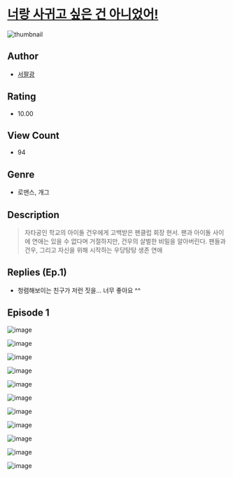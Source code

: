 # [너랑 사귀고 싶은 건 아니었어!](https://comic.naver.com/challenge/list?titleId=811323)
![thumbnail](https://image-comic.pstatic.net/user_contents_data/challenge_comic/2023/05/25/318212/upload_3618186244627379767_480x623.jpeg)

## Author
- [서팔광](https://comic.naver.com/artistTitle?id=318212)

## Rating
- 10.00

## View Count
- 94

## Genre
- 로맨스, 개그

## Description
> 자타공인 학교의 아이돌 건우에게 고백받은 팬클럽 회장 현서. 팬과 아이돌 사이에 연애는 있을 수 없다며 거절하지만, 건우의 살벌한 비밀을 알아버린다. 팬들과 건우, 그리고 자신을 위해 시작하는 우당탕탕 생존 연애

## Replies (Ep.1)
- 청렴해보이는 친구가 저런 짓을… 너무 좋아요 ^^

## Episode 1
![image](https://image-comic.pstatic.net/user_contents_data/challenge_comic/2023/05/25/318212/upload_7089004704389751088.jpeg)

![image](https://image-comic.pstatic.net/user_contents_data/challenge_comic/2023/05/25/318212/upload_7233680635711731506.jpeg)

![image](https://image-comic.pstatic.net/user_contents_data/challenge_comic/2023/05/25/318212/upload_3919319372601320759.jpeg)

![image](https://image-comic.pstatic.net/user_contents_data/challenge_comic/2023/05/25/318212/upload_3834077745843364196.jpeg)

![image](https://image-comic.pstatic.net/user_contents_data/challenge_comic/2023/05/25/318212/upload_3559363648264155703.jpeg)

![image](https://image-comic.pstatic.net/user_contents_data/challenge_comic/2023/05/25/318212/upload_3991140567330600247.jpeg)

![image](https://image-comic.pstatic.net/user_contents_data/challenge_comic/2023/05/25/318212/upload_7364055428821432422.jpeg)

![image](https://image-comic.pstatic.net/user_contents_data/challenge_comic/2023/05/25/318212/upload_7364292717141243186.jpeg)

![image](https://image-comic.pstatic.net/user_contents_data/challenge_comic/2023/05/25/318212/upload_3546134114663086128.jpeg)

![image](https://image-comic.pstatic.net/user_contents_data/challenge_comic/2023/05/25/318212/upload_7149244924384457572.jpeg)

![image](https://image-comic.pstatic.net/user_contents_data/challenge_comic/2023/05/25/318212/upload_7149245847785846372.jpeg)
